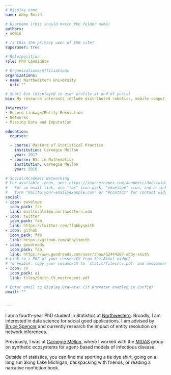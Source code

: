 ```yaml
---
# Display name
name: Abby Smith

# Username (this should match the folder name)
authors:
- admin

# Is this the primary user of the site?
superuser: true

# Role/position
role: PhD Candidate

# Organizations/Affiliations
organizations:
- name: Northwestern University
  url: ""

# Short bio (displayed in user profile at end of posts)
bio: My research interests include distributed robotics, mobile computing and programmable matter.

interests:
- Record Linkage/Entity Resolution
- Networks
- Missing Data and Imputation

education:
  courses:

  - course: Masters of Statistical Practice
    institution: Carnegie Mellon
    year: 2017
  - course: BSc in Mathematics
    institution: Carnegie Mellon
    year: 2016

# Social/Academic Networking
# For available icons, see: https://sourcethemes.com/academic/docs/widgets/#icons
#   For an email link, use "fas" icon pack, "envelope" icon, and a link in the
#   form "mailto:your-email@example.com" or "#contact" for contact widget.
social:
- icon: envelope
  icon_pack: fas
  link: mailto:als1@u.northwestern.edu
- icon: twitter
  icon_pack: fab
  link: https://twitter.com/flabbysmith
- icon: github
  icon_pack: fab
  link: https://github.com/abbylsmith
- icon: goodreads
  icon_pack: fab
  link: https://www.goodreads.com/user/show/62444107-abby-smith
# Link to a PDF of your resume/CV from the About widget.
# To enable, copy your resume/CV to `static/files/cv.pdf` and uncomment the lines below.  
- icon: cv
  icon_pack: ai
  link: files/Smith_CV_mostrecent.pdf

# Enter email to display Gravatar (if Gravatar enabled in Config)
email: ""
  

---
```


I am a fourth-year PhD student in Statistics at [Northwestern](https://www.statistics.northwestern.edu/). Broadly, I am interested in data science for social good applications. I am advised by [Bruce Spencer](https://www.ipr.northwestern.edu/who-we-are/faculty-experts/spencer.html) and currently research the impact of entity resolution on network inferences.

Previously, I was at [Carnegie Mellon](http://www.stat.cmu.edu/), where I worked with the [MIDAS](http://www.stat.cmu.edu/research/group/526#quicktabs-lab_group_quicktabs=0) group on synthetic ecosystems for agent-based models of infectious disease.

Outside of statistics, you can find me sporting a tie dye shirt, going on a long run along Lake Michigan, backpacking with friends, or reading a narrative nonfiction book.

